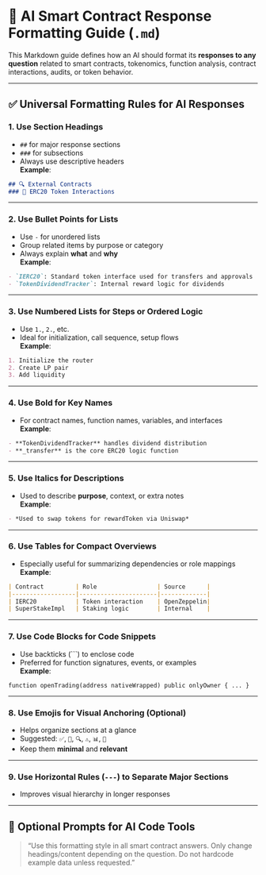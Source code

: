 
# 🧠 AI Smart Contract Response Formatting Guide (`.md`)

This Markdown guide defines how an AI should format its **responses to any question** related to smart contracts, tokenomics, function analysis, contract interactions, audits, or token behavior.

---

## ✅ Universal Formatting Rules for AI Responses

### 1. **Use Section Headings**
- `##` for major response sections  
- `###` for subsections  
- Always use descriptive headers  
**Example**:
```markdown
## 🔍 External Contracts
### 🏦 ERC20 Token Interactions
```

---

### 2. **Use Bullet Points for Lists**
- Use `-` for unordered lists
- Group related items by purpose or category
- Always explain **what** and **why**  
**Example**:
```markdown
- `IERC20`: Standard token interface used for transfers and approvals
- `TokenDividendTracker`: Internal reward logic for dividends
```

---

### 3. **Use Numbered Lists for Steps or Ordered Logic**
- Use `1.`, `2.`, etc.
- Ideal for initialization, call sequence, setup flows  
**Example**:
```markdown
1. Initialize the router
2. Create LP pair
3. Add liquidity
```

---

### 4. **Use Bold for Key Names**
- For contract names, function names, variables, and interfaces  
**Example**:
```markdown
- **TokenDividendTracker** handles dividend distribution
- **_transfer** is the core ERC20 logic function
```

---

### 5. **Use Italics for Descriptions**
- Used to describe **purpose**, context, or extra notes  
**Example**:
```markdown
- *Used to swap tokens for rewardToken via Uniswap*
```

---

### 6. **Use Tables for Compact Overviews**
- Especially useful for summarizing dependencies or role mappings  
**Example**:
```markdown
| Contract         | Role                 | Source      |
|------------------|----------------------|-------------|
| IERC20           | Token interaction    | OpenZeppelin|
| SuperStakeImpl   | Staking logic        | Internal    |
```

---

### 7. **Use Code Blocks for Code Snippets**
- Use backticks (```) to enclose code  
- Preferred for function signatures, events, or examples  
**Example**:
```solidity
function openTrading(address nativeWrapped) public onlyOwner { ... }
```

---

### 8. **Use Emojis for Visual Anchoring (Optional)**
- Helps organize sections at a glance
- Suggested: `✅`, `🔧`, `🔍`, `⚠️`, `📊`, `📜`
- Keep them **minimal** and **relevant**

---

### 9. **Use Horizontal Rules (`---`) to Separate Major Sections**
- Improves visual hierarchy in longer responses

---

## 📌 Optional Prompts for AI Code Tools

> “Use this formatting style in all smart contract answers. Only change headings/content depending on the question. Do not hardcode example data unless requested.”
